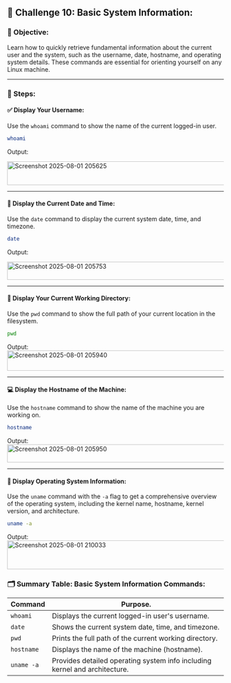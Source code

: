 ## 🎯 Challenge 10: Basic System Information:

### 🧠 Objective:
Learn how to quickly retrieve fundamental information about the current user and the system, such as the username, date, hostname, and operating system details. These commands are essential for orienting yourself on any Linux machine.

---

### 🧪 Steps:

#### ✅ Display Your Username:
Use the `whoami` command to show the name of the current logged-in user.

```bash
whoami
```
Output:

<img width="712" height="55" alt="Screenshot 2025-08-01 205625" src="https://github.com/user-attachments/assets/250e267b-e2d2-4aaa-8e21-c73b336917e4" />


---

#### 📅 Display the Current Date and Time:
Use the `date` command to display the current system date, time, and timezone.

```bash
date
```
Output:

<img width="685" height="42" alt="Screenshot 2025-08-01 205753" src="https://github.com/user-attachments/assets/c69a8be9-026c-4ecf-a293-df4d9bd3741f" />

---

#### 📂 Display Your Current Working Directory:
Use the `pwd` command to show the full path of your current location in the filesystem.

```bash
pwd
```
Output:
<img width="568" height="47" alt="Screenshot 2025-08-01 205940" src="https://github.com/user-attachments/assets/58b557af-af06-400e-9f9f-07fd0bb79c8c" />

---

#### 💻 Display the Hostname of the Machine:
Use the `hostname` command to show the name of the machine you are working on.

```bash
hostname
```
Output:
<img width="609" height="42" alt="Screenshot 2025-08-01 205950" src="https://github.com/user-attachments/assets/ef725e80-45f4-4076-8ffb-16bf2175c5aa" />

---

#### 🧾 Display Operating System Information:
Use the `uname` command with the `-a` flag to get a comprehensive overview of the operating system, including the kernel name, hostname, kernel version, and architecture.

```bash
uname -a
```
Output:
<img width="882" height="67" alt="Screenshot 2025-08-01 210033" src="https://github.com/user-attachments/assets/671cac8a-9e81-4f75-95c5-eb8030301299" />

### 🗂️ Summary Table: Basic System Information Commands:

| Command     | Purpose.                                                                 |
|-------------|-------------------------------------------------------------------------|
| `whoami`    | Displays the current logged-in user's username.                         |
| `date`      | Shows the current system date, time, and timezone.                      |
| `pwd`       | Prints the full path of the current working directory.                  |
| `hostname`  | Displays the name of the machine (hostname).                            |
| `uname -a`  | Provides detailed operating system info including kernel and architecture. |
